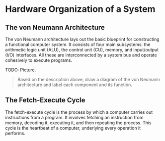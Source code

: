 # Hardware Organization of a System

## The von Neumann Architecture

The von Neumann architecture lays out the basic blueprint for constructing a functional computer system. It consists of four main subsystems: the arithmetic logic unit (ALU), the control unit (CU), memory, and input/output (I/O) interfaces. All these are interconnected by a system bus and operate cohesively to execute programs.

TODO: Picture.

> Based on the description above, draw a diagram of the von Neumann architecture and label each component and its function.

## The Fetch-Execute Cycle

The fetch-execute cycle is the process by which a computer carries out instructions from a program. It involves fetching an instruction from memory, decoding it, executing it, and then repeating the process. This cycle is the heartbeat of a computer, underlying every operation it performs.
